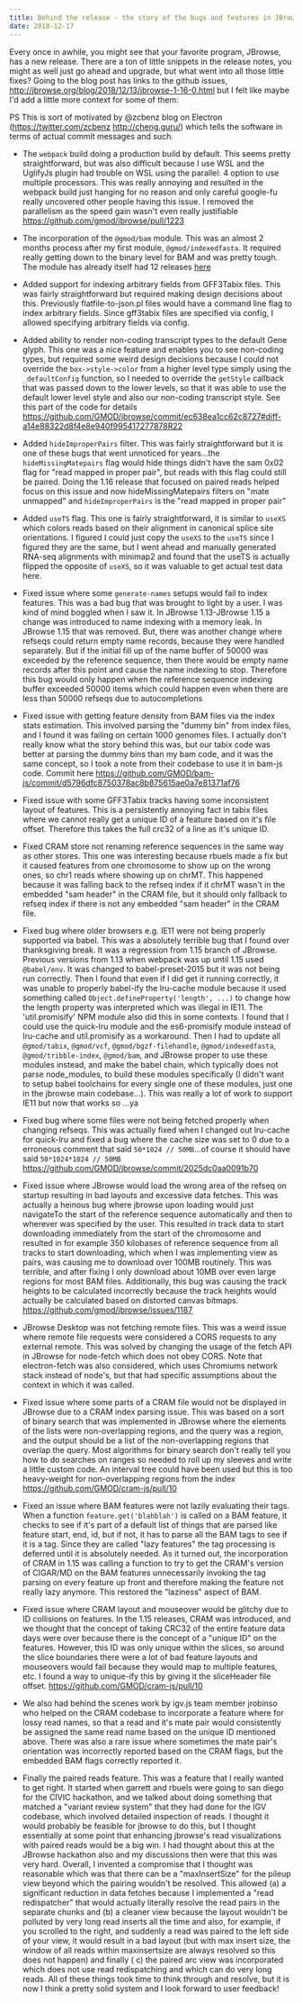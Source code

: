 ```yaml
---
title: Behind the release - the story of the bugs and features in JBrowse 1.16.0
date: 2018-12-17
---
```


Every once in awhile, you might see that your favorite program, JBrowse, has a
new release. There are a ton of little snippets in the release notes, you might
as well just go ahead and upgrade, but what went into all those little fixes?
Going to the blog post has links to the github
issues, http://jbrowse.org/blog/2018/12/13/jbrowse-1-16-0.html but I felt like
maybe I'd add a little more context for some of them:

PS This is sort of motivated by @zcbenz blog on Electron
(https://twitter.com/zcbenz http://cheng.guru/) which tells the software in
terms of actual commit messages and such.

- The `webpack` build doing a production build by default. This seems pretty
  straightforward, but was also difficult because I use WSL and the UglifyJs
  plugin had trouble on WSL using the parallel: 4 option to use multiple
  processors. This was really annoying and resulted in the webpack build just
  hanging for no reason and only careful google-fu really uncovered other
  people having this issue. I removed the parallelism as the speed gain wasn't
  even really justifiable https://github.com/gmod/jbrowse/pull/1223

- The incorporation of the `@gmod/bam` module. This was an almost 2 months
  process after my first module, `@gmod/indexedfasta`. It required really
  getting down to the binary level for BAM and was pretty tough. The module has
  already itself had 12 releases
  [here](https://github.com/GMOD/bam-js/blob/master/CHANGELOG.md)

- Added support for indexing arbitrary fields from GFF3Tabix files. This was
  fairly straightforward but required making design decisions about this.
  Previously flatfile-to-json.pl files would have a command line flag to index
  arbitrary fields. Since gff3tabix files are specified via config, I allowed
  specifying arbitrary fields via config.

- Added ability to render non-coding transcript types to the default Gene
  glyph. This one was a nice feature and enables you to see non-coding types, but
  required some weird design decisions because I could not override
  the `box->style->color` from a higher level type simply using the
  `_defaultConfig` function, so I needed to override the `getStyle` callback that
  was passed down to the lower levels, so that it was able to use the default
  lower level style and also our non-coding transcript style. See this part of
  the code for
  details https://github.com/GMOD/jbrowse/commit/ec638ea1cc62c8727#diff-a14e88322d8f4e8e940f995417277878R22

- Added `hideImproperPairs` filter. This was fairly straightforward but it is
  one of these bugs that went unnoticed for years...the `hideMissingMatepairs`
  flag would hide things didn't have the sam 0x02 flag for "read mapped in proper
  pair", but reads with this flag could still be paired. Doing the 1.16 release
  that focused on paired reads helped focus on this issue and now
  hideMissingMatepairs filters on "mate unmapped" and `hideImproperPairs` is
  the "read mapped in proper pair"

- Added `useTS` flag. This one is fairly straightforward, it is similar to
  `useXS` which colors reads based on their alignment in canonical splice site
  orientations. I figured I could just copy the `useXS` to the `useTS` since I
  figured they are the same, but I went ahead and manually generated RNA-seq
  alignments with minimap2 and found that the useTS is actually flipped the
  opposite of `useXS`, so it was valuable to get actual test data here.

- Fixed issue where some `generate-names` setups would fail to index features.
  This was a bad bug that was brought to light by a user. I was kind of mind
  boggled when I saw it. In JBrowse 1.13-JBrowse 1.15 a change was introduced to
  name indexing with a memory leak. In JBrowse 1.15 that was removed. But, there
  was another change where refseqs could return empty name records, because they
  were handled separately. But if the initial fill up of the name buffer of 50000
  was exceeded by the reference sequence, then there would be empty name records
  after this point and cause the name indexing to stop. Therefore this bug would
  only happen when the reference sequence indexing buffer exceeded 50000 items
  which could happen even when there are less than 50000 refseqs due to
  autocompletions

- Fixed issue with getting feature density from BAM files via the index stats
  estimation. This involved parsing the "dummy bin" from index files, and I found
  it was failing on certain 1000 genomes files. I actually don't really know what
  the story behind this was, but our tabix code was better at parsing the dummy
  bins than my bam code, and it was the same concept, so I took a note from their
  codebase to use it in bam-js code. Commit
  here https://github.com/GMOD/bam-js/commit/d5796dfc8750378ac8b875615ae0a7e81371af76

- Fixed issue with some GFF3Tabix tracks having some inconsistent layout of
  features. This is a persistently annoying fact in tabix files where we cannot
  really get a unique ID of a feature based on it's file offset. Therefore this
  takes the full crc32 of a line as it's unique ID.

- Fixed CRAM store not renaming reference sequences in the same way as other
  stores. This one was interesting because rbuels made a fix but it caused
  features from one chromosome to show up on the wrong ones, so chr1 reads
  where showing up on chrMT. This happened because it was falling back to the
  refseq index if it chrMT wasn't in the embedded "sam header" in the CRAM
  file, but it should only fallback to refseq index if there is not any
  embedded "sam header" in the CRAM file.

- Fixed bug where older browsers e.g. IE11 were not being properly supported
  via babel. This was a absolutely terrible bug that I found over thanksgiving
  break. It was a regression from 1.15 branch of JBrowse. Previous versions from
  1.13 when webpack was up until 1.15 used `@babel/env`. It was changed to
  babel-preset-2015 but it was not being run correctly. Then I found that even if
  I did get it running correctly, it was unable to properly babel-ify the
  lru-cache module because it used something called
  `Object.defineProperty('length', ...)` to change how the length property was
  interpreted which was illegal in IE11. The 'util.promisify' NPM module also did
  this in some contexts. I found that I could use the quick-lru module and the
  es6-promisify module instead of lru-cache and util.promisify as a workaround.
  Then I had to update all `@gmod/tabix`, `@gmod/vcf`, `@gmod/bgzf-filehandle`,
  `@gmod/indexedfasta`, `@gmod/tribble-index`, `@gmod/bam`, and JBrowse proper to
  use these modules instead, and make the babel chain, which typically does not
  parse node_modules, to build these modules specifically (I didn't want to setup
  babel toolchains for every single one of these modules, just one in the jbrowse
  main codebase...). This was really a lot of work to support IE11 but now that
  works so ...ya

- Fixed bug where some files were not being fetched properly when changing
  refseqs. This was actually fixed when I changed out lru-cache for quick-lru and
  fixed a bug where the cache size was set to 0 due to a erroneous comment that
  said `50*1024 // 50MB`...of course it should have said `50*1024*1024 // 50MB` https://github.com/GMOD/jbrowse/commit/2025dc0aa0091b70

- Fixed issue where JBrowse would load the wrong area of the refseq on startup
  resulting in bad layouts and excessive data fetches. This was actually a
  heinous bug where jbrowse upon loading would just navigateTo the start of the
  reference sequence automatically and then to wherever was specified by the
  user. This resulted in track data to start downloading immediately from the
  start of the chromosome and resulted in for example 350 kilobases of
  reference sequence from all tracks to start downloading, which when I was
  implementing view as pairs, was causing me to download over 100MB routinely.
  This was terrible, and after fixing I only download about 10MB over even
  large regions for most BAM files. Additionally, this bug was causing the
  track heights to be calculated incorrectly because the track heights would
  actually be calculated based on distorted canvas
  bitmaps. https://github.com/gmod/jbrowse/issues/1187

- JBrowse Desktop was not fetching remote files. This was a weird issue where
  remote file requests were considered a CORS requests to any external remote.
  This was solved by changing the usage of the fetch API in JBrowse for
  node-fetch which does not obey CORS. Note that electron-fetch was also
  considered, which uses Chromiums network stack instead of node's, but that
  had specific assumptions about the context in which it was called.

- Fixed issue where some parts of a CRAM file would not be displayed in
  JBrowse due to a CRAM index parsing issue. This was based on a sort of binary
  search that was implemented in JBrowse where the elements of the lists were
  non-overlapping regions, and the query was a region, and the output should be a
  list of the non-overlapping regions that overlap the query. Most algorithms for
  binary search don't really tell you how to do searches on ranges so needed to
  roll up my sleeves and write a little custom code. An interval tree could have
  been used but this is too heavy-weight for non-overlapping regions from the
  index https://github.com/GMOD/cram-js/pull/10

- Fixed an issue where BAM features were not lazily evaluating their tags.
  When a function `feature.get('blahblah')` is called on a BAM feature, it checks
  to see if it's part of a default list of things that are parsed like feature
  start, end, id, but if not, it has to parse all the BAM tags to see if it is a
  tag. Since they are called "lazy features" the tag processing is deferred until
  it is absolutely needed. As it turned out, the incorporation of CRAM in 1.15
  was calling a function to try to get the CRAM's version of CIGAR/MD on the BAM
  features unnecessarily invoking the tag parsing on every feature up front and
  therefore making the feature not really lazy anymore. This restored
  the "laziness" aspect of BAM.

- Fixed issue where CRAM layout and mouseover would be glitchy due to ID
  collisions on features. In the 1.15 releases, CRAM was introduced, and we
  thought that the concept of taking CRC32 of the entire feature data days were
  over because there is the concept of a "unique ID" on the features. However,
  this ID was only unique within the slices, so around the slice boundaries there
  were a lot of bad feature layouts and mouseovers would fail because they would
  map to multiple features, etc. I found a way to unique-ify this by giving it
  the sliceHeader file offset. https://github.com/GMOD/cram-js/pull/10

- We also had behind the scenes work by igv.js team member jrobinso who helped
  on the CRAM codebase to incorporate a feature where for lossy read names, so
  that a read and it's mate pair would consistently be assigned the same read
  name based on the unique ID mentioned above. There was also a rare issue
  where sometimes the mate pair's orientation was incorrectly reported based on
  the CRAM flags, but the embedded BAM flags correctly reported it.

- Finally the paired reads feature. This was a feature that I really wanted to
  get right. It started when garrett and rbuels were going to san diego for the
  CIVIC hackathon, and we talked about doing something that matched a "variant
  review system" that they had done for the IGV codebase, which involved
  detailed inspection of reads. I thought it would probably be feasible for
  jbrowse to do this, but I thought essentially at some point that enhancing
  jbrowse's read visualizations with paired reads would be a big win. I had
  thought about this at the JBrowse hackathon also and my discussions then were
  that this was very hard. Overall, I invented a compromise that I thought was
  reasonable which was that there can be a "maxInsertSize" for the pileup view
  beyond which the pairing wouldn't be resolved. This allowed (a) a significant
  reduction in data fetches because I implemented a "read redispatcher" that
  would actually literally resolve the read pairs in the separate chunks and
  (b) a cleaner view because the layout wouldn't be polluted by very long read
  inserts all the time and also, for example, if you scrolled to the right, and
  suddenly a read was paired to the left side of your view, it would result in
  a bad layout (but with max insert size, the window of all reads within
  maxinsertsize are always resolved so this does not happen) and finally ( c)
  the paired arc view was incorporated which does not use read redispatching
  and which can do very long reads. All of these things took time to think
  through and resolve, but it is now I think a pretty solid system and I look
  forward to user feedback!
